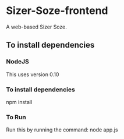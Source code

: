 Sizer-Soze-frontend
===================

A web-based Sizer Soze.

## To install dependencies

### NodeJS

This uses version 0.10


### To install dependencies

npm install

### To Run

Run this by running the command: node app.js
